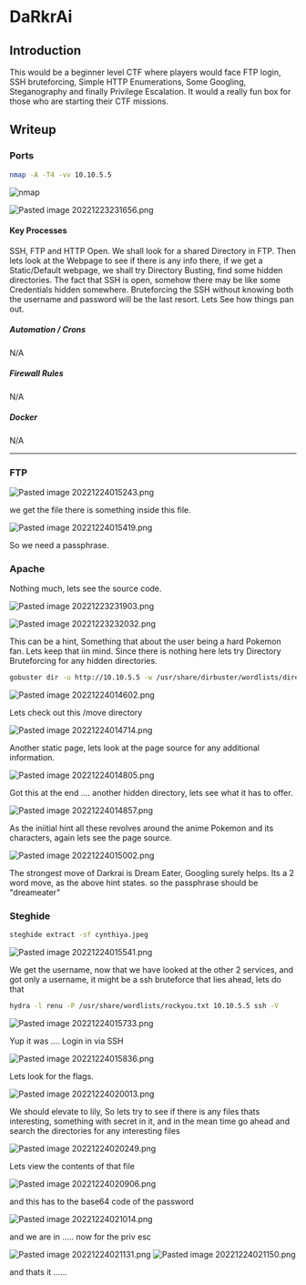 # DaRkrAi

## Introduction

This would be a beginner level CTF where players would face FTP login, SSH bruteforcing, Simple HTTP Enumerations, Some Googling, Steganography and finally Privilege Escalation. It would a really fun box for those who are starting their CTF missions.


## Writeup

### Ports
```bash
nmap -A -T4 -vv 10.10.5.5
```

![nmap](https://github.com/darkrai069/My_Machines/blob/main/HTB%20Darkrai/Access/Pasted%20image%2020221223231611.png)

![Pasted image 20221223231656.png](https://github.com/darkrai069/My_Machines/blob/main/HTB%20Darkrai/Access/Pasted%20image%2020221223231656.png)

#### **Key Processes**

SSH, FTP and HTTP Open. We shall look for a shared Directory in FTP. Then lets look at the Webpage to see if there is any info there, if we get a Static/Default webpage, we shall try Directory Busting, find some hidden directories. The fact that SSH is open, somehow there may be like some Credentials hidden somewhere. Bruteforcing the SSH without knowing both the username and password will be the last resort. Lets See how things pan out.

##### Automation / Crons

N/A

##### Firewall Rules

N/A

##### Docker

N/A

_________________________________________________________________________________________________________

### FTP

![Pasted image 20221224015243.png](https://github.com/darkrai069/My_Machines/blob/main/HTB%20Darkrai/Access/Pasted%20image%2020221224015243.png)

we get the file there is something inside this file.

![Pasted image 20221224015419.png](https://github.com/darkrai069/My_Machines/blob/main/HTB%20Darkrai/Access/Pasted%20image%2020221224015419.png)

So we need a passphrase.


### Apache

Nothing much, lets see the source code.

![Pasted image 20221223231903.png](https://github.com/darkrai069/My_Machines/blob/main/HTB%20Darkrai/Access/Pasted%20image%2020221223231903.png)

![Pasted image 20221223232032.png](https://github.com/darkrai069/My_Machines/blob/main/HTB%20Darkrai/Access/Pasted%20image%2020221223232032.png)

This can be a hint, Something that about the user being a hard Pokemon fan. Lets keep that iin mind.
Since there is nothing here lets try Directory Bruteforcing for any hidden directories.

```bash
gobuster dir -u http://10.10.5.5 -w /usr/share/dirbuster/wordlists/directory-list-lowercase-2.3-medium.txt -t 64
```

![Pasted image 20221224014602.png](https://github.com/darkrai069/My_Machines/blob/main/HTB%20Darkrai/Access/Pasted%20image%2020221224014602.png)

Lets check out this /move directory

![Pasted image 20221224014714.png](https://github.com/darkrai069/My_Machines/blob/main/HTB%20Darkrai/Access/Pasted%20image%2020221224014714.png)

Another static page, lets look at the page source for any additional information.

![Pasted image 20221224014805.png](https://github.com/darkrai069/My_Machines/blob/main/HTB%20Darkrai/Access/Pasted%20image%2020221224014805.png)

Got this at the end .... another hidden directory, lets see what it has to offer.

![Pasted image 20221224014857.png](https://github.com/darkrai069/My_Machines/blob/main/HTB%20Darkrai/Access/Pasted%20image%2020221224014857.png)

As the iniitial hint all these revolves around the anime Pokemon and its characters, again lets see the page source.

![Pasted image 20221224015002.png](https://github.com/darkrai069/My_Machines/blob/main/HTB%20Darkrai/Access/Pasted%20image%2020221224015002.png)

The strongest move of Darkrai is Dream Eater, Googling surely helps. Its a 2 word move, as the above hint states. so the passphrase should be "dreameater" 

### Steghide

```bash
steghide extract -sf cynthiya.jpeg
```

![Pasted image 20221224015541.png](https://github.com/darkrai069/My_Machines/blob/main/HTB%20Darkrai/Access/Pasted%20image%2020221224015541.png)

We get the username, now that we have looked at the other 2 services, and got only a username, it might be a ssh bruteforce that lies ahead, lets do that

```bash
hydra -l renu -P /usr/share/wordlists/rockyou.txt 10.10.5.5 ssh -V
```

![Pasted image 20221224015733.png](https://github.com/darkrai069/My_Machines/blob/main/HTB%20Darkrai/Access/Pasted%20image%2020221224015733.png)

Yup it was .... Login in via SSH

![Pasted image 20221224015836.png](https://github.com/darkrai069/My_Machines/blob/main/HTB%20Darkrai/Access/Pasted%20image%2020221224015836.png)

Lets look for the flags.

![Pasted image 20221224020013.png](https://github.com/darkrai069/My_Machines/blob/main/HTB%20Darkrai/Access/Pasted%20image%2020221224020013.png)

We should elevate to lily, So lets try to see if there is any files thats interesting, something with secret in it, and in the mean time go ahead and search the directories for any interesting files

![Pasted image 20221224020249.png](https://github.com/darkrai069/My_Machines/blob/main/HTB%20Darkrai/Access/Pasted%20image%2020221224020249.png)

Lets view the contents of that file

![Pasted image 20221224020906.png](https://github.com/darkrai069/My_Machines/blob/main/HTB%20Darkrai/Access/Pasted%20image%2020221224020906.png)

and this has to the base64 code of the password

![Pasted image 20221224021014.png](https://github.com/darkrai069/My_Machines/blob/main/HTB%20Darkrai/Access/Pasted%20image%2020221224021014.png)

and we are in ..... now for the priv esc

![Pasted image 20221224021131.png](https://github.com/darkrai069/My_Machines/blob/main/HTB%20Darkrai/Access/Pasted%20image%2020221224021131.png)
![Pasted image 20221224021150.png](https://github.com/darkrai069/My_Machines/blob/main/HTB%20Darkrai/Access/Pasted%20image%2020221224021150.png)

and thats it ......

